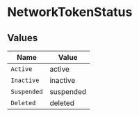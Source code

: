# NetworkTokenStatus


## Values

| Name        | Value       |
| ----------- | ----------- |
| `Active`    | active      |
| `Inactive`  | inactive    |
| `Suspended` | suspended   |
| `Deleted`   | deleted     |